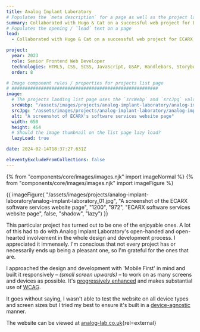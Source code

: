 ```yaml
---
title: Analog Implant Laboratory
# Populates the `meta description` for a page as well as the project landing page project-specific summary
summary: Collaborated with Hugo & Cat on a successful web project for ECARX, a leading automotive technology company.
# Populates the opening / `lead` text on a page
lead:
  - Collaborated with Hugo & Cat on a successful web project for ECARX, a leading automotive technology company.

project:
  year: 2023
  role: Senior Frontend Web Developer
  technologies: HTML5, CSS, SCSS, JavaScript, GSAP, Handlebars, Storybook, Webpack, Gulp, Cypress, Umbraco, .NET Razor Views, Azure DevOps, Figma
  order: 8

# Image component rules / properties for projects list page
# #######################################################
image:
  # The projects landing list page uses the `srcWebp` and `srcJpg` values
  srcWebp: "/assets/images/projects/analog-implant-laboratory/analog-implant-laboratory_01--thumbnail.webp"
  srcJpg: "/assets/images/projects/analog-implant-laboratory/analog-implant-laboratory_01--thumbnail.jpg"
  alt: "A screenshot of ECARX's software services website page"
  width: 650
  height: 464
  # Should the image thumbnail on the list page lazy load?
  lazyLoad: true

date: 2024-02-14T18:37:27.631Z

eleventyExcludeFromCollections: false
---
```


{% from "components/core/images/images.njk" import imageNormal %}
{% from "components/core/images/images.njk" import imageFigure %}

{{ imageFigure(
  "/assets/images/projects/analog-implant-laboratory/analog-implant-laboratory_01.jpg",
  "A screenshot of the ECARX software services website page",
  "1200",
  "972",
  "ECARX software services website page",
  false,
  "shadow",
  "lazy")
}}

This particular project has turned out to be one of the enjoyable ones. A lot of this had to do with Analog Implant Laboratory's open-handed and open-hearted involvement in the whole design and development process. I appreciated it immensely. I'm conscious that not every project has or necessarily ends up being a pleasant one, so I'm grateful for the ones that are.

I approached the design and development with 'Mobile First' in mind and built it responsively &ndash; *(small screen upwards)* &ndash; to work on as many screens and devices as possible. It's <a href="https://www.gov.uk/service-manual/technology/using-progressive-enhancement" rel="external">progressively enhanced</a> and makes substantial use of <abbr title="Web Content Accessibility Guidelines">WCAG</abbr>.

It goes without saying, I wasn't able to test the website on all device types and screen sizes but I tried my best to ensure it's built in a <a href="http://trentwalton.com/2014/03/10/device-agnostic/" rel="external">device-agnostic</a> manner.

The website can be viewed at [analog-lab.co.uk](http://analog-lab.co.uk/){rel=external}
